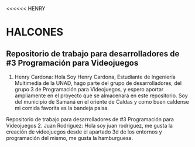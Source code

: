 <<<<<< HENRY
# **HALCONES**
## Repositorio de trabajo para desarrolladores de #3 Programación para Videojuegos

  1. Henry Cardona: Hola Soy Henry Cardona, Estudiante de Ingeniería Multimedia de la UNAD, hago parte del grupo de desarrolladores, del grupo 3 de Programación para Videojuegos, y espero aportar ampliamente en el proyecto que se almacenará en este repositorio.
    Soy del municipio de Samaná en el oriente de Caldas y como buen caldense mi comida favorita es la bandeja paisa.

  Repositorio de trabajo para desarrolladores de #3 Programación para Videojuegos
  2. Juan Rodriguez: Hola soy juan rodriguez, me gusta la creación de videojuegos desde el apartado 3d de los entornos y programación del mismo, me gusta la hamburguesa.

